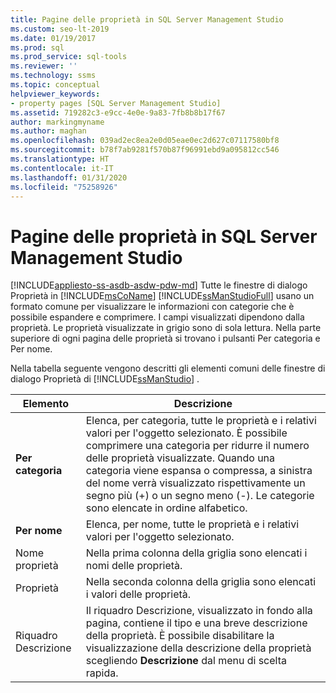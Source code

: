 ```yaml
---
title: Pagine delle proprietà in SQL Server Management Studio
ms.custom: seo-lt-2019
ms.date: 01/19/2017
ms.prod: sql
ms.prod_service: sql-tools
ms.reviewer: ''
ms.technology: ssms
ms.topic: conceptual
helpviewer_keywords:
- property pages [SQL Server Management Studio]
ms.assetid: 719282c3-e9cc-4e0e-9a83-7fb8b8b17f67
author: markingmyname
ms.author: maghan
ms.openlocfilehash: 039ad2ec8ea2e0d05eae0ec2d627c07117580bf8
ms.sourcegitcommit: b78f7ab9281f570b87f96991ebd9a095812cc546
ms.translationtype: HT
ms.contentlocale: it-IT
ms.lasthandoff: 01/31/2020
ms.locfileid: "75258926"
---
```

# <a name="property-pages-in-sql-server-management-studio"></a>Pagine delle proprietà in SQL Server Management Studio
[!INCLUDE[appliesto-ss-asdb-asdw-pdw-md](../includes/appliesto-ss-asdb-asdw-pdw-md.md)]
Tutte le finestre di dialogo Proprietà in [!INCLUDE[msCoName](../includes/msconame_md.md)] [!INCLUDE[ssManStudioFull](../includes/ssmanstudiofull-md.md)] usano un formato comune per visualizzare le informazioni con categorie che è possibile espandere e comprimere. I campi visualizzati dipendono dalla proprietà. Le proprietà visualizzate in grigio sono di sola lettura. Nella parte superiore di ogni pagina delle proprietà si trovano i pulsanti Per categoria e Per nome.  
  
Nella tabella seguente vengono descritti gli elementi comuni delle finestre di dialogo Proprietà di [!INCLUDE[ssManStudio](../includes/ssmanstudio-md.md)] .  
  
|Elemento|Descrizione|  
|-----------|---------------|  
|**Per categoria**|Elenca, per categoria, tutte le proprietà e i relativi valori per l'oggetto selezionato. È possibile comprimere una categoria per ridurre il numero delle proprietà visualizzate. Quando una categoria viene espansa o compressa, a sinistra del nome verrà visualizzato rispettivamente un segno più (+) o un segno meno (-). Le categorie sono elencate in ordine alfabetico.|  
|**Per nome**|Elenca, per nome, tutte le proprietà e i relativi valori per l'oggetto selezionato.|  
|Nome proprietà|Nella prima colonna della griglia sono elencati i nomi delle proprietà.|  
|Proprietà|Nella seconda colonna della griglia sono elencati i valori delle proprietà.|  
|Riquadro Descrizione|Il riquadro Descrizione, visualizzato in fondo alla pagina, contiene il tipo e una breve descrizione della proprietà. È possibile disabilitare la visualizzazione della descrizione della proprietà scegliendo **Descrizione** dal menu di scelta rapida.|  
  
